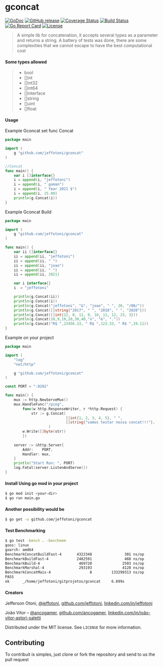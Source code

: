 # gconcat

[![GoDoc][1]][2]
[![GitHub release][3]][4]
[![Coverage Status][5]][6]
[![Build Status][7]][8]
[![Go Report Card][9]][10]
[![License][11]][11]

[1]: https://godoc.org/github.com/jeffotoni/gconcat?status.svg
[2]: https://godoc.org/github.com/jeffotoni/gconcat
[3]: https://img.shields.io/github/v/release/jeffotoni/gconcat?include_prereleases
[4]: https://github.com/jeffotoni/gconcat/releases
[5]: https://coveralls.io/repos/github/jeffotoni/gconcat/badge.svg?branch=master
[6]: https://coveralls.io/github/jeffotoni/gconcat?branch=master
[7]: https://travis-ci.com/jeffotoni/gconcat.svg?branch=master
[8]: https://travis-ci.com/jeffotoni/gconcat
[9]: https://goreportcard.com/badge/github.com/jeffotoni/gconcat
[10]: https://goreportcard.com/report/github.com/jeffotoni/gconcat
[11]: https://img.shields.io/github/license/jeffotoni/gconcat

>A simple lib for concatenation, it accepts several types as a parameter and returns a string. A battery of tests was done, there are some complexities that we cannot escape to have the best computational cost 

#### Some types allowed
> - bool
> - []int
> - []int32
> - []int64
> - []interface
> - []string
> - []uint
> - []float

#### Usage

Example Gconcat set func Concat
```go
package main

import (
	g "github.com/jeffotoni/gconcat"
)

//Concat
func main() {
	var i []interface{}
	i = append(i, "jeffotoni")
	i = append(i, " goman")
	i = append(i, " Year 2021 $")
	i = append(i, 25.00)
	println(g.Concat(i))
}
```

Example Gconcat Build
```go
package main

import (
	g "github.com/jeffotoni/gconcat"
)

func main() {
	var ii []interface{}
	ii = append(ii, "jeffotoni")
	ii = append(ii, " ")
	ii = append(ii, "joao")
	ii = append(ii, " ")
	ii = append(ii, 2021)

	var i interface{}
	i  = "jeffotoni"

	println(g.Concat(ii))
	println(g.Concat(i))
	println(g.Concat("jeffotoni", "&", "joao", " ", 20, "/08/"))
	println(g.Concat([]string{"2017", " ", "2018", " ", "2020"}))
	println(g.Concat([]int{12, 0, 11, 0, 10, 11, 12, 23, 3}))
	println(g.Concat(10,9,10,20,30,40,"x", "&", "."))
	println(g.Concat("R$ ",23456.33, " R$ ",123.33, " R$ ",19.11))
}
```

Example on your project 
```go
package main

import (
	"log"
	"net/http"

	g "github.com/jeffotoni/gconcat"
)

const PORT = ":8282"

func main() {
	mux := http.NewServeMux()
	mux.HandleFunc("/ping",
		func(w http.ResponseWriter, r *http.Request) {
			str := g.Concat(
                            []int{1, 2, 3, 4, 5}, " ", 
                            []string{"vamos testar nossa concat!!!"},
                    )
		w.Write([]byte(str))
		})
	    
	server := &http.Server{
		Addr:    PORT,
		Handler: mux,
	}
	println("Start Run: ", PORT)
	log.Fatal(server.ListenAndServe())
}

````
#### Install Using go mod in your project
```bash
$ go mod init <your-dir>
$ go run main.go
``````

#### Another possibility would be
```bash
$ go get -u github.com/jeffotoni/gconcat
```

#### Test Benchmarking

```bash
$ go test -bench . -benchmem
goos: linux
goarch: amd64
BenchmarkConcatBuildFast-4       4322348               301 ns/op             150 B/op          5 allocs/op
BenchmarkBuildFast-4             2482591               468 ns/op             160 B/op          6 allocs/op
BenchmarkBuild-4                  469720              2503 ns/op            3238 B/op         27 allocs/op
BenchmarkMarshal-4                293193              4128 ns/op             768 B/op          1 allocs/op
BenchmarkConcatMais-4                  8         133299313 ns/op        1086400464 B/op    10041 allocs/op
PASS
ok      _/home/jeffotoni/gitprojetos/gconcat     6.899s

```

#### Creators

Jefferson Otoni, [@jeffotoni](https://twitter.com/jeffotoni), [github.com/jeffotoni](https://github.com/jeffotoni), [linkedin.com/in/jeffotoni](https://www.linkedin.com/in/jeffotoni)   

João Vitor – [@ancogamer](https://twitter.com/ancogamer), [github.com/ancogamer](https://github.com/ancogamer), [linkedin.com/in/joão-vitor-astori-saletti](https://www.linkedin.com/in/joão-vitor-astori-saletti)


Distributed under the MIT license. See ``LICENSE`` for more information.

## Contributing

To contribuit is simples, just clone or fork the repository and send to us the pull request
